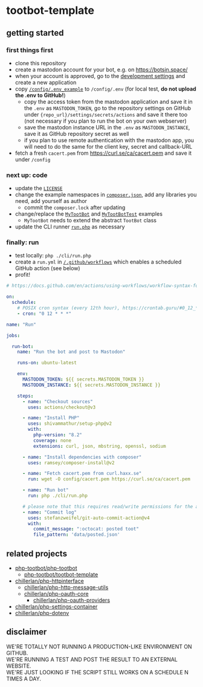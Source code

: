 # tootbot-template

## getting started

### first things first
- clone this repository
- create a mastodon account for your bot, e.g. on https://botsin.space/
- when your account is approved, go to the [development settings](https://botsin.space/settings/applications) and create a new application
- copy [`/config/.env_example`](./config/.env_example) to `/config/.env` (for local test, **do not upload the .env to GitHub!**)
  - copy the access token from the mastodon application and save it in the `.env` as `MASTODON_TOKEN`, go to the repository settings on GitHub under `{repo_url}/settings/secrets/actions` and save it there too (not necessary if you plan to run the bot on your own webserver)
  - save the mastodon instance URL in the `.env` as `MASTODON_INSTANCE`, save it as GitHub repository secret as well
  - if you plan to use remote authentication with the mastodon app, you will need to do the same for the client key, secret and callback-URL
- fetch a fresh `cacert.pem` from https://curl.se/ca/cacert.pem and save it under `/config`

### next up: code
- update the [`LICENSE`](./LICENSE)
- change the example namespaces in [`composer.json`](./composer.json), add any libraries you need, add yourself as author
  - commit the `composer.lock` after updating
- change/replace the [`MyTootBot`](./src/MyTootBot.php) and [`MyTootBotTest`](./tests/MyTootBotTest.php) examples
  - `MyTootBot` needs to extend the abstract `TootBot` class
- update the CLI runner [`run.php`](./cli/run.php) as necessary

### finally: run
- test locally: `php ./cli/run.php`
- create a `run.yml` in [`/.github/workflows`](./.github/workflows) which enables a scheduled GitHub action (see below)
- profit!

```yml
# https://docs.github.com/en/actions/using-workflows/workflow-syntax-for-github-actions

on:
  schedule:
    # POSIX cron syntax (every 12th hour), https://crontab.guru/#0_12_*_*_*
    - cron: "0 12 * * *"

name: "Run"

jobs:

  run-bot:
    name: "Run the bot and post to Mastodon"

    runs-on: ubuntu-latest

    env:
      MASTODON_TOKEN: ${{ secrets.MASTODON_TOKEN }}
      MASTODON_INSTANCE: ${{ secrets.MASTODON_INSTANCE }}

    steps:
      - name: "Checkout sources"
        uses: actions/checkout@v3

      - name: "Install PHP"
        uses: shivammathur/setup-php@v2
        with:
          php-version: "8.2"
          coverage: none
          extensions: curl, json, mbstring, openssl, sodium

      - name: "Install dependencies with composer"
        uses: ramsey/composer-install@v2

      - name: "Fetch cacert.pem from curl.haxx.se"
        run: wget -O config/cacert.pem https://curl.se/ca/cacert.pem

      - name: "Run bot"
        run: php ./cli/run.php

      # please note that this requires read/write permissions for the actions runner!
      - name: "Commit log"
        uses: stefanzweifel/git-auto-commit-action@v4
        with:
          commit_message: ":octocat: posted toot"
          file_pattern: 'data/posted.json'
```

## related projects
- [php-tootbot/php-tootbot](https://github.com/php-tootbot/php-tootbot)
	- [php-tootbot/tootbot-template](https://github.com/php-tootbot/tootbot-template)
- [chillerlan/php-httpinterface](https://github.com/chillerlan/php-httpinterface)
	- [chillerlan/php-http-message-utils](https://github.com/chillerlan/php-http-message-utils)
	- [chillerlan/php-oauth-core](https://github.com/chillerlan/php-oauth-core)
		- [chillerlan/php-oauth-providers](https://github.com/chillerlan/php-oauth-providers)
- [chillerlan/php-settings-container](https://github.com/chillerlan/php-settings-container)
- [chillerlan/php-dotenv](https://github.com/chillerlan/php-dotenv)

## disclaimer

WE'RE TOTALLY NOT RUNNING A PRODUCTION-LIKE ENVIRONMENT ON GITHUB.<br>
WE'RE RUNNING A TEST AND POST THE RESULT TO AN EXTERNAL WEBSITE.<br>
WE'RE JUST LOOKING IF THE SCRIPT STILL WORKS ON A SCHEDULE N TIMES A DAY.

